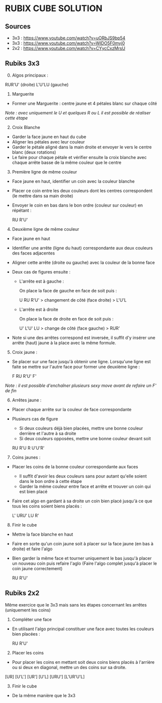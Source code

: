 # RUBIX CUBE SOLUTION

## Sources

- 3x3 : https://www.youtube.com/watch?v=uORbJS9bp54
- 3x3 : https://www.youtube.com/watch?v=WIDO5F0myj0
- 2x2 : https://www.youtube.com/watch?v=CYycCxzMrsU

## Rubiks 3x3

0. Algos principaux :

  RUR'U' (droite)
  L'U'LU (gauche)

1. Marguerite

  * Former une Marguerite : centre jaune et 4 pétales blanc sur chaque côté

*Note : avec uniquement le U et quelques R ou L il est possible de réaliser cette étape*

2. Croix Blanche

  * Garder la face jaune en haut du cube
  * Aligner les pétales avec leur couleur
  * Garder le pétale aligné dans la main droite et envoyer le vers le centre blanc (deux rotations)
  * Le faire pour chaque pétale et vérifier ensuite la croix blanche avec chaque arrête basse de la même couleur que le centre
  
3. Première ligne de même couleur

  * Face jaune en haut, identifier un coin avec la couleur blanche
  * Placer ce coin entre les deux couleurs dont les centres correspondent (le mettre dans sa main droite)
  * Envoyer le coin en bas dans le bon ordre (couleur sur couleur) en répétant :
  
    RU R'U'
    
4. Deuxième ligne de même couleur

  * Face jaune en haut
  * Identifier une arrête (ligne du haut) correspondante aux deux couleurs des faces adjacentes
  * Aligner cette arrête (droite ou gauche) avec la couleur de la bonne face
  * Deux cas de figures ensuite :
  
    - L'arrête est à gauche :
    
      On place la face de gauche en face de soit puis :
     
      U RU R'U' > changement de côté (face droite) > L'U'L
  
    - L'arrête est à droite
    
      On place la face de droite en face de soit puis :
      
      U' L'U' LU > change de côté (face gauche) > RUR'
      
   * Note si une des arrêtes correspond est inversée, il suffit d'y insérer une arrête (haut) jaune à la place avec la même formule.
      
5. Croix jaune :

  * Se placer sur une face jusqu'à obtenir une ligne.
    Lorsqu'une ligne est faite se mettre sur l'autre face pour former une deuxième ligne :
  
    F RU R'U' F'

*Note : il est possible d'enchaîner plusieurs sexy move avant de refaire un F' de fin*
    
6. Arrêtes jaune :

  * Placer chaque arrête sur la couleur de face correspondante
  * Plusieurs cas de figure
    - Si deux couleurs déjà bien placées, mettre une bonne couleur derrière et l'autre à sa droite
    - Si deux couleurs opposées, mettre une bonne couleur devant soit
    
    RU R'U  R U'U'R'
    
7. Coins jaunes :

  * Placer les coins de la bonne couleur correspondante aux faces
    - Il suffit d'avoir les deux couleurs sans pour autant qu'elle soient dans le bon ordre à cette étape
    - Garder la même couleur entre face et arrête et trouver un coin qui est bien placé
  * Faire cet algo en gardant à sa droite un coin bien placé jusqu'à ce que tous les coins soient biens placés :

    L' URU' LU R'
    
8. Finir le cube

  * Mettre la face blanche en haut
  * Faire en sorte qu'un coin jaune soit à placer sur la face jaune (en bas à droite) et faire l'algo 
  * Bien garder la même face et tourner uniquement le bas jusqu'à placer un nouveau coin puis refaire l'aglo
    (Faire l'algo complet jusqu'à placer le coin jaune correctement)
  
    RU R'U'
    
  
## Rubiks 2x2

Même exercice que le 3x3 mais sans les étapes concernant les arrêtes (uniquement les coins)

1. Compléter une face 

  * En utilisant l'algo principal constituer une face avec toutes les couleurs bien placées :

    RU R'U'

2. Placer les coins

  * Pour placer les coins en mettant soit deux coins biens placés à l'arrière ou
  si deux en diagonal, mettre un des coins sur sa droite.

  [UR] [U'L'] [UR'] [U'L]
  [URU'] [L'UR'U'L]

3. Finir le cube

  * De la même manière que le 3x3

